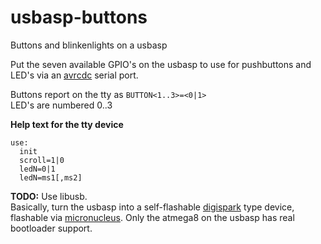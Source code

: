 # usbasp-buttons
Buttons and blinkenlights on a usbasp

Put the seven available GPIO's on the usbasp to use for pushbuttons and LED's via an
[avrcdc](http://www.recursion.jp/prose/avrcdc/) serial port.

Buttons report on the tty as `BUTTON<1..3>=<0|1>`<br/>
LED's are numbered 0..3

__Help text for the tty device__
```
use:
  init
  scroll=1|0
  ledN=0|1
  ledN=ms1[,ms2]
```

__TODO:__
Use libusb.<br/>
Basically, turn the usbasp into a self-flashable [digispark](http://digistump.com/products/1) type device, flashable via [micronucleus](https://github.com/micronucleus/micronucleus). Only the atmega8 on the usbasp has real bootloader support.


